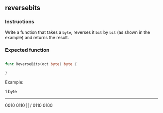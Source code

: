 ## reversebits

### Instructions

Write a function that takes a `byte`, reverses it `bit` by `bit` (as shown in the example) and returns the result.

### Expected function

```go

func ReverseBits(oct byte) byte {

}
```

Example:

1 byte

---

0010 0110
||
\/
0110 0100
